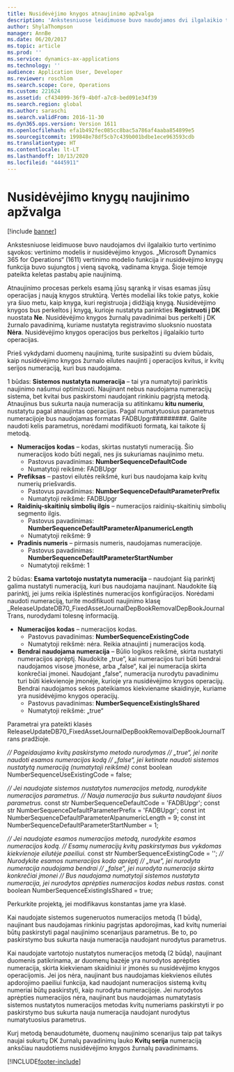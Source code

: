 ```yaml
---
title: Nusidėvėjimo knygos atnaujinimo apžvalga
description: 'Ankstesniuose leidimuose buvo naudojamos dvi ilgalaikio turto vertinimo sąvokos: vertinimo modelis ir nusidėvėjimo knygos.'
author: ShylaThompson
manager: AnnBe
ms.date: 06/20/2017
ms.topic: article
ms.prod: ''
ms.service: dynamics-ax-applications
ms.technology: ''
audience: Application User, Developer
ms.reviewer: roschlom
ms.search.scope: Core, Operations
ms.custom: 221624
ms.assetid: cf434099-36f9-4b0f-a7c8-bed091e34f39
ms.search.region: global
ms.author: saraschi
ms.search.validFrom: 2016-11-30
ms.dyn365.ops.version: Version 1611
ms.openlocfilehash: efa1b492fec085cc8bac5a786af4aaba854899e5
ms.sourcegitcommit: 199848e78df5cb7c439b001bdbe1ece963593cdb
ms.translationtype: HT
ms.contentlocale: lt-LT
ms.lasthandoff: 10/13/2020
ms.locfileid: "4445911"
---
```

# <a name="depreciation-book-upgrade-overview"></a>Nusidėvėjimo knygų naujinimo apžvalga

[!include [banner](../includes/banner.md)]

Ankstesniuose leidimuose buvo naudojamos dvi ilgalaikio turto vertinimo sąvokos: vertinimo modelis ir nusidėvėjimo knygos. „Microsoft Dynamics 365 for Operations“ (1611) vertinimo modelio funkcija ir nusidėvėjimo knygų funkcija buvo sujungtos į vieną sąvoką, vadinama knyga. Šioje temoje pateikta keletas pastabų apie naujinimą. 

Atnaujinimo procesas perkels esamą jūsų sąranką ir visas esamas jūsų operacijas į naują knygos struktūrą. Vertės modeliai liks tokie patys, kokie yra šiuo metu, kaip knyga, kuri registruoja į didžiąją knygą. Nusidėvėjimo knygos bus perkeltos į knygą, kurioje nustatyta parinkties **Registruoti į DK** nuostata **Ne**. Nusidėvėjimo knygos žurnalų pavadinimai bus perkelti į DK žurnalo pavadinimą, kuriame nustatyta registravimo sluoksnio nuostata **Nėra**. Nusidėvėjimo knygos operacijos bus perkeltos į ilgalaikio turto operacijas. 

Prieš vykdydami duomenų naujinimą, turite susipažinti su dviem būdais, kaip nusidėvėjimo knygos žurnalo eilutes naujinti į operacijos kvitus, ir kvitų serijos numeraciją, kuri bus naudojama. 

1 būdas: **Sistemos nustatyta numeracija** – tai yra numatytoji parinktis naujinimo našumui optimizuoti. Naujinant nebus naudojama numeracijų sistema, bet kvitai bus paskirstomi naudojant rinkiniu pagrįstą metodą. Atnaujinus bus sukurta nauja numeracija su atitinkamu **kitu numeriu**, nustatytu pagal atnaujintas operacijas. Pagal numatytuosius parametrus numeracijoje bus naudojamas formatas FADBUpgr\#\#\#\#\#\#\#\#\#. Galite naudoti kelis parametrus, norėdami modifikuoti formatą, kai taikote šį metodą.

-   **Numeracijos kodas** – kodas, skirtas nustatyti numeraciją. Šio numeracijos kodo būti negali, nes jis sukuriamas naujinimo metu.
    -   Pastovus pavadinimas: **NumberSequenceDefaultCode**
    -   Numatytoji reikšmė: FADBUpgr
-   **Prefiksas** – pastovi eilutės reikšmė, kuri bus naudojama kaip kvitų numerių priešvardis.
    -   Pastovus pavadinimas: **NumberSequenceDefaultParameterPrefix**
    -   Numatytoji reikšmė: FADBUpgr
-   **Raidinių-skaitinių simbolių ilgis** – numeracijos raidinių-skaitinių simbolių segmento ilgis.
    -   Pastovus pavadinimas: **NumberSequenceDefaultParameterAlpanumericLength**
    -   Numatytoji reikšmė: 9
-   **Pradinis numeris** – pirmasis numeris, naudojamas numeracijoje.
    -   Pastovus pavadinimas: **NumberSequenceDefaultParameterStartNumber**
    -   Numatytoji reikšmė: 1

2 būdas: **Esama vartotojo nustatyta numeracija** – naudojant šią parinktį galima nustatyti numeraciją, kuri bus naudojama naujinant. Naudokite šią parinktį, jei jums reikia išplėstinės numeracijos konfigūracijos. Norėdami naudoti numeraciją, turite modifikuoti naujinimo klasę \_ReleaseUpdateDB70_FixedAssetJournalDepBookRemovalDepBookJournalTrans, nurodydami tolesnę informaciją.

-   **Numeracijos kodas** – numeracijos kodas.
    -   Pastovus pavadinimas: **NumberSequenceExistingCode**
    -   Numatytoji reikšmė: nėra. Reikia atnaujinti į numeracijos kodą.
-   **Bendrai naudojama numeracija** – Būlio logikos reikšmė, skirta nustatyti numeracijos aprėptį. Naudokite „true“, kai numeracijos turi būti bendrai naudojamos visose įmonėse, arba „false“, kai jei numeracija skirta konkrečiai įmonei. Naudojant „false“, numeracija nurodytu pavadinimu turi būti kiekvienoje įmonėje, kurioje yra nusidėvėjimo knygos operacijų. Bendrai naudojamos sekos pateikiamos kiekviename skaidinyje, kuriame yra nusidėvėjimo knygos operacijų.
    -   Pastovus pavadinimas: **NumberSequenceExistingIsShared**
    -   Numatytoji reikšmė: „true“

Parametrai yra pateikti klasės ReleaseUpdateDB70\_FixedAssetJournalDepBookRemovalDepBookJournalTrans pradžioje. 

*// Pageidaujamo kvitų paskirstymo metodo nurodymas* 
 *// „true“, jei norite naudoti esamos numeracijos kodą* 
 *// „false“, jei ketinate naudoti sistemos nustatytą numeraciją (numatytoji reikšmė)* const boolean NumberSequenceUseExistingCode = false;  

*// Jei naudojate sistemos nustatytos numeracijos metodą, nurodykite numeracijos parametrus.*
 *// Nauja numeracija bus sukurta naudojant šiuos parametrus.* const str NumberSequenceDefaultCode = 'FADBUpgr'; const str NumberSequenceDefaultParameterPrefix = 'FADBUpgr'; const int NumberSequenceDefaultParameterAlpanumericLength = 9; const int NumberSequenceDefaultParameterStartNumber = 1;   

*// Jei naudojate esamos numeracijos metodą, nurodykite esamos numeracijos kodą.* 
 *// Esamų numeracijų kvitų paskirstymas bus vykdomas kiekvienoje eilutėje paeiliui.* const str NumberSequenceExistingCode = ''; *// Nurodykite esamos numeracijos kodo aprėptį* 
 *// „true“, jei nurodyta numeracija naudojama bendrai* 
 *// „false“, jei nurodyta numeracija skirta konkrečiai įmonei* 
 *// Bus naudojama numatytoji sistemos nustatyta numeracija, jei nurodytos aprėpties numeracijos kodas nebus rastas.* const boolean NumberSequenceExistingIsShared = true; 

Perkurkite projektą, jei modifikavus konstantas jame yra klasė. 

Kai naudojate sistemos sugeneruotos numeracijos metodą (1 būdą), naujinant bus naudojamas rinkiniu pagrįstas apdorojimas, kad kvitų numeriai būtų paskirstyti pagal naujinimo scenarijaus parametrus. Be to, po paskirstymo bus sukurta nauja numeracija naudojant nurodytus parametrus. 

Kai naudojate vartotojo nustatytos numeracijos metodą (2 būdą), naujinant duomenis patikrinama, ar duomenų bazėje yra nurodytos aprėpties numeracija, skirta kiekvienam skaidiniui ir įmonės su nusidėvėjimo knygos operacijomis. Jei jos nėra, naujinant bus naudojamas kiekvienos eilutės apdorojimo paeiliui funkcija, kad naudojant numeracijos sistemą kvitų numeriai būtų paskirstyti, kaip nurodyta numeracijoje. Jei nurodytos aprėpties numeracijos nėra, naujinant bus naudojamas numatytasis sistemos nustatytos numeracijos metodas kvitų numeriams paskirstyti ir po paskirstymo bus sukurta nauja numeracija naudojant nurodytus numatytuosius parametrus.

Kurį metodą benaudotumėte, duomenų naujinimo scenarijus taip pat taikys naujai sukurtų DK žurnalų pavadinimų lauko **Kvitų serija** numeraciją anksčiau naudotiems nusidėvėjimo knygos žurnalų pavadinimams.





[!INCLUDE[footer-include](../../includes/footer-banner.md)]